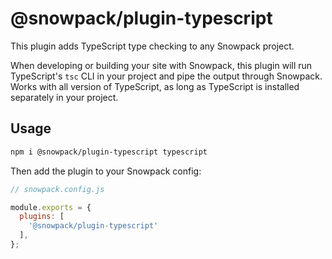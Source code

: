 # @snowpack/plugin-typescript

This plugin adds TypeScript type checking to any Snowpack project. 

When developing or building your site with Snowpack, this plugin will run TypeScript's `tsc` CLI in your project and pipe the output through Snowpack. Works with all version of TypeScript, as long as TypeScript is installed separately in your project.



## Usage

```bash
npm i @snowpack/plugin-typescript typescript
```

Then add the plugin to your Snowpack config:

```js
// snowpack.config.js

module.exports = {
  plugins: [
    '@snowpack/plugin-typescript'
  ],
};
```
